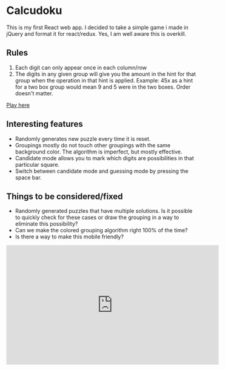 # Calcudoku

This is my first React web app. I decided to take a simple game i made in jQuery and format it for react/redux. Yes, I am well aware this is overkill.

## Rules
1. Each digit can only appear once in each column/row
2. The digits in any given group will give you the amount in the hint for that group when the operation in that hint is applied. Example: 45x as a hint for a two box group would mean 9 and 5 were in the two boxes. Order doesn't matter.

[Play here](http://shaypepper.github.io/calcudoku/react-redux)

## Interesting features
* Randomly generates new puzzle every time it is reset.
* Groupings mostly do not touch other groupings with the same background color. The algorithm is imperfect, but mostly effective.
* Candidate mode allows you to mark which digits are possibilities in that particular square.
* Switch between candidate mode and guessing mode by pressing the space bar.

## Things to be considered/fixed
* Randomly generated puzzles that have multiple solutions. Is it possible to quickly check for these cases or draw the grouping in a way to eliminate this possibility?
* Can we make the colored grouping algorithm right 100% of the time?
* Is there a way to make this mobile friendly?

<iframe width="560" height="315" src="https://www.youtube.com/embed/HrXi-tM9NnA" frameborder="0" allowfullscreen></iframe>
